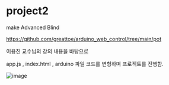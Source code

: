 # project2

make Advanced Blind

https://github.com/greattoe/arduino_web_control/tree/main/pot
<p>이용진 교수님의 강의 내용을 바탕으로</p>
app.js , index.html , arduino 파일 코드를 변형하며 프로젝트를 진행함.

![image](https://user-images.githubusercontent.com/77370836/199218240-07a43117-faee-4d6a-8785-6710b5cc3e68.png)
